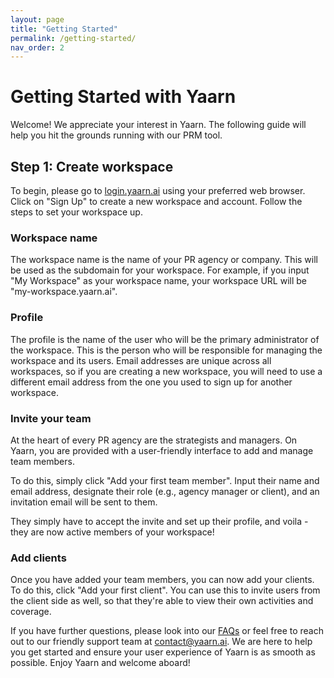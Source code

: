 ```yaml
---
layout: page
title: "Getting Started"
permalink: /getting-started/
nav_order: 2
---
```


# Getting Started with Yaarn

Welcome! We appreciate your interest in Yaarn. The following guide will help you hit the grounds running with our PRM tool.

## Step 1: Create workspace

To begin, please go to [login.yaarn.ai](https://login.yaarn.ai) using your preferred web browser. Click on "Sign Up" to create a new workspace and account. Follow the steps to set your workspace up.

### Workspace name

The workspace name is the name of your PR agency or company. This will be used as the subdomain for your workspace. For example, if you input "My Workspace" as your workspace name, your workspace URL will be "my-workspace.yaarn.ai".

### Profile

The profile is the name of the user who will be the primary administrator of the workspace. This is the person who will be responsible for managing the workspace and its users. Email addresses are unique across all workspaces, so if you are creating a new workspace, you will need to use a different email address from the one you used to sign up for another workspace.

### Invite your team

At the heart of every PR agency are the strategists and managers. On Yaarn, you are provided with a user-friendly interface to add and manage team members.

To do this, simply click "Add your first team member". Input their name and email address, designate their role (e.g., agency manager or client), and an invitation email will be sent to them.

They simply have to accept the invite and set up their profile, and voila - they are now active members of your workspace!

### Add clients

Once you have added your team members, you can now add your clients. To do this, click "Add your first client". You can use this to invite users from the client side as well, so that they're able to view their own activities and coverage.

If you have further questions, please look into our [FAQs](https://docs.yaarn.ai/faqs) or feel free to reach out to our friendly support team at [contact@yaarn.ai](mailto:contact@yaarn.ai). We are here to help you get started and ensure your user experience of Yaarn is as smooth as possible. Enjoy Yaarn and welcome aboard!
